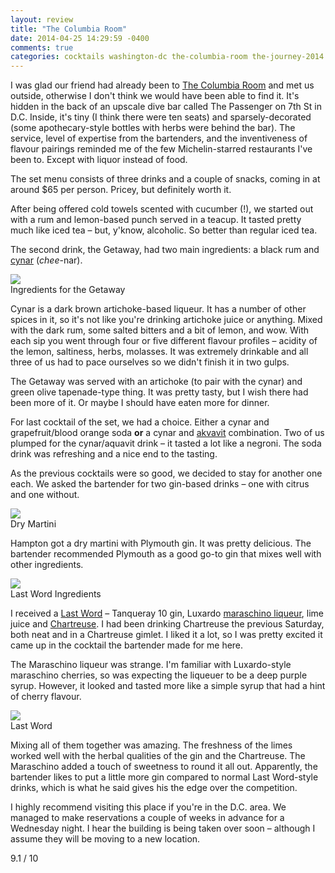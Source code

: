 ```yaml
---
layout: review
title: "The Columbia Room"
date: 2014-04-25 14:29:59 -0400
comments: true
categories: cocktails washington-dc the-columbia-room the-journey-2014 usa
---
```


<div itemprop="description">

  <p>I was glad our friend had already been to <a href="http://columbiaroomdc.com/"><span itemprop="itemreviewed">The Columbia Room</span></a> and met us outside, otherwise I don't think we would have been able to find it. It's hidden in the back of an upscale dive bar called The Passenger on 7th St in D.C. Inside, it's tiny (I think there were ten seats) and sparsely-decorated (some apothecary-style bottles with herbs were behind the bar). The service, level of expertise from the bartenders, and the inventiveness of flavour pairings reminded me of the few Michelin-starred restaurants I've been to. Except with liquor instead of food.</p>

  <p>The set menu consists of three drinks and a couple of snacks, coming in at around $65 per person. Pricey, but definitely worth it.</p>

  <!-- more -->

  <p>After being offered cold towels scented with cucumber (!), we started out with a rum and lemon-based punch served in a teacup. It tasted pretty much like iced tea – but, y'know, alcoholic. So better than regular iced tea.</p>

  <p>The second drink, the Getaway, had two main ingredients: a black rum and <a href="http://en.wikipedia.org/wiki/Cynar">cynar</a> (<em>chee</em>-nar). </p>

  <div class="img">
    <a href="{{ root_url }}/images/the-journey/dc/getaway-ingredients.jpg">
      <img src="/images/the-journey/dc/getaway-ingredients.jpg">
    </a>
    <div class="alt">Ingredients for the Getaway</div>
  </div>

  <p>Cynar is a dark brown artichoke-based liqueur. It has a number of other spices in it, so it's not like you're drinking artichoke juice or anything. Mixed with the dark rum, some salted bitters and a bit of lemon, and wow. With each sip you went through four or five different flavour profiles – acidity of the lemon, saltiness, herbs, molasses. It was extremely drinkable and all three of us had to pace ourselves so we didn't finish it in two gulps.</p>

  <p>The Getaway was served with an artichoke (to pair with the cynar) and green olive tapenade-type thing. It was pretty tasty, but I wish there had been more of it. Or maybe I should have eaten more for dinner.</p>

  <p>For last cocktail of the set, we had a choice. Either a cynar and grapefruit/blood orange soda <strong>or</strong> a cynar and <a href="http://en.wikipedia.org/wiki/Akvavit">akvavit</a> combination. Two of us plumped for the cynar/aquavit drink – it tasted a lot like a negroni. The soda drink was refreshing and a nice end to the tasting.</p>

  <p>As the previous cocktails were so good, we decided to stay for another one each. We asked the bartender for two gin-based drinks – one with citrus and one without.</p>

  <div class="img">
    <a href="{{ root_url }}/images/the-journey/dc/dry-martini.jpg">
      <img src="/images/the-journey/dc/dry-martini.jpg">
    </a>
    <div class="alt">Dry Martini</div>
  </div>

  <p>Hampton got a dry martini with Plymouth gin. It was pretty delicious. The bartender recommended Plymouth as a good go-to gin that mixes well with other ingredients.</p>

  <div class="img">
    <a href="{{ root_url }}/images/the-journey/dc/last-word-ingredients.jpg">
      <img src="/images/the-journey/dc/last-word-ingredients.jpg">
    </a>
    <div class="alt">Last Word Ingredients</div>
  </div>

  <p>I received a <a href="http://en.wikipedia.org/wiki/The_Last_Word_(cocktail)">Last Word</a> – Tanqueray 10 gin, Luxardo <a href="http://en.wikipedia.org/wiki/Maraschino">maraschino liqueur</a>, lime juice and <a href="http://en.wikipedia.org/wiki/Chartreuse_(liqueur)">Chartreuse</a>. I had been drinking Chartreuse the previous Saturday, both neat and in a Chartreuse gimlet. I liked it a lot, so I was pretty excited it came up in the cocktail the bartender made for me here.</p>

  <p>The Maraschino liqueur was strange. I'm familiar with Luxardo-style maraschino cherries, so was expecting the liqueuer to be a deep purple syrup. However, it looked and tasted more like a simple syrup that had a hint of cherry flavour.</p>

  <div class="img">
    <a href="{{ root_url }}/images/the-journey/dc/last-word-cocktail.jpg">
      <img src="/images/the-journey/dc/last-word-cocktail.jpg">
    </a>
    <div class="alt">Last Word</div>
  </div>

  <p>Mixing all of them together was amazing. The freshness of the limes worked well with the herbal qualities of the gin and the Chartreuse. The Maraschino added a touch of sweetness to round it all out. Apparently, the bartender likes to put a little more gin compared to normal Last Word-style drinks, which is what he said gives his the edge over the competition.</p>

  <p><span itemprop="summary">I highly recommend visiting this place if you're in the D.C. area.</span> We managed to make reservations a couple of weeks in advance for a Wednesday night. I hear the building is being taken over soon – although I assume they will be moving to a new location.</p>

  <p class="score">
    <span itemprop="rating" itemscope itemtype="http://data-vocabulary.org/Rating">
      <span itemprop="value">9.1</span> 
      <meta itemprop="best" content="10"/> / 10
    </span> 
  </p>
  
</div>